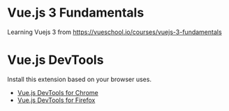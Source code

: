 # Vue.js 3 Fundamentals
Learning Vuejs 3 from https://vueschool.io/courses/vuejs-3-fundamentals

# Vue.js DevTools
Install this extension based on your browser uses.
* [Vue.js DevTools for Chrome](https://chrome.google.com/webstore/detail/vuejs-devtools/ljjemllljcmogpfapbkkighbhhppjdbg)
* [Vue.js DevTools for Firefox](https://github.com/vuejs/vue-devtools/releases/download/v6.0.0-beta.8/vuejs_devtools_beta-6.0.0.8-an+fx.xpi)